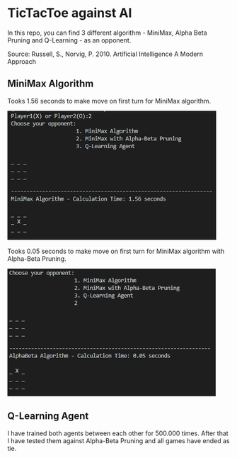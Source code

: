 # TicTacToe against AI

In this repo, you can find 3 different algorithm - MiniMax, Alpha Beta Pruning and Q-Learning - as an opponent.

Source: Russell, S., Norvig, P. 2010. Artificial Intelligence A Modern Approach

## MiniMax Algorithm
Tooks 1.56 seconds to make move on first turn for MiniMax algorithm.

 ![MiniMax Time](https://github.com/turksoyomer/TicTacToe-AI/blob/master/images/minimax_time.PNG)
 
Tooks 0.05 seconds to make move on first turn for MiniMax algorithm with Alpha-Beta Pruning.

 ![AlphaBeta Time](https://github.com/turksoyomer/TicTacToe-AI/blob/master/images/alphabeta_time.PNG)
 
## Q-Learning Agent
I have trained both agents between each other for 500.000 times. After that I have tested them against Alpha-Beta Pruning and all games have ended as tie.
